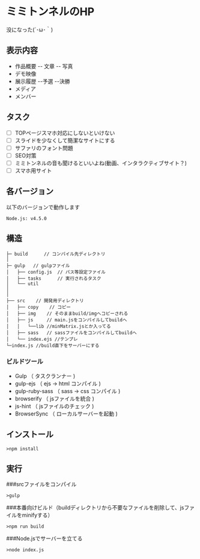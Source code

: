 # ミミトンネルのHP

没になった(´･ω･｀)

## 表示内容
- 作品概要
-- 文章
-- 写真
- デモ映像
- 展示履歴
--予選
--決勝
- メディア
- メンバー

## タスク
- [ ] TOPページスマホ対応にしないといけない
- [ ] スライドを少なくして簡潔なサイトにする
- [ ] サファリのフォント問題
- [ ] SEO対策
- [ ] ミミトンネルの音も聞けるといいよね(動画、インタラクティブサイト？)
- [ ] スマホ用サイト

## 各バージョン

以下のバージョンで動作します

```
Node.js: v4.5.0
```

## 構造
```
├─ build	  // コンパイル先ディレクトリ
│
├─ gulp   // gulpファイル
│   ├── config.js  // パス等設定ファイル
│   ├── tasks      // 実行されるタスク
│   └── util
│
│
├── src    // 開発用ディレクトリ
│   ├── copy    // コピー
│   ├── img    // そのままbuild/imgへコピーされる
│   ├── js     // main.jsをコンパイルしてbuildへ
│   │   └──lib //minMatrix.jsとか入ってる
│   ├── sass   // sassファイルをコンパイルしてbuildへ
│   └── index.ejs //テンプレ
└─index.js //build直下をサーバーにする
```

### ビルドツール

* Gulp              （ タスクランナー )
* gulp-ejs          （ ejs -> html コンパイル )
* gulp-ruby-sass    （ sass -> css コンパイル )
* browserify        （ jsファイルを統合 )
* js-hint           （ jsファイルのチェック )
* BrowserSync       （ ローカルサーバーを起動 )

## インストール
```
>npm install
```
## 実行
###srcファイルをコンパイル
```
>gulp
```

###本番向けビルド（buildディレクトリから不要なファイルを削除して、jsファイルをminifyする）
```
>npm run build
```

###Node.jsでサーバーを立てる
```
>node index.js
```

